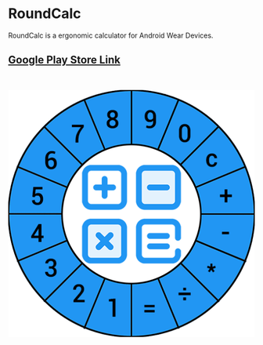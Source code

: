 # RoundCalc

RoundCalc is a ergonomic calculator for Android Wear Devices.

## [Google Play Store Link](https://play.google.com/store/apps/details?id=com.kklosowski.eter.roundcalc)

</br>

![alt icon](https://github.com/kklosowski/RoundCalc/blob/master/img/round_calc_icon_min.png)
